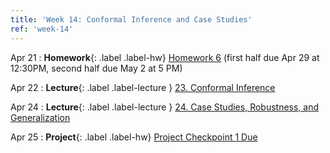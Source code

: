 ```yaml
---
title: 'Week 14: Conformal Inference and Case Studies'
ref: 'week-14'
---
```


Apr 21
: **Homework**{: .label .label-hw} [Homework 6](https://data102.datahub.berkeley.edu/hub/user-redirect/git-pull?repo=https%3A%2F%2Fgithub.com%2Fds-102%2Fsp25-materials&urlpath=lab%2Ftree%2Fsp25-materials%2Fhomework%2Fhw06&branch=main) (first half due Apr 29 at 12:30PM, second half due May 2 at 5 PM)

Apr 22
: **Lecture**{: .label .label-lecture } [23. Conformal Inference](lecture/lec23)

Apr 24
: **Lecture**{: .label .label-lecture } [24. Case Studies, Robustness, and Generalization](lecture/lec24)

Apr 25
: **Project**{: .label .label-hw} [Project Checkpoint 1 Due](https://www.gradescope.com/courses/959999/assignments/6120979)
